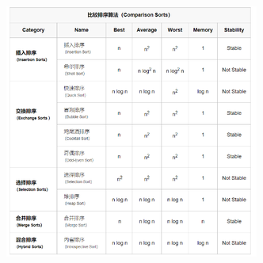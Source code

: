 ![image](https://github.com/RainbowLLL/LeetCode-Notes/blob/master/pictures/%E6%8E%92%E5%BA%8F%E7%AE%97%E6%B3%951.png)

